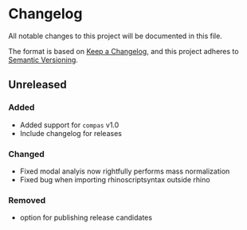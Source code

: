 # Changelog

All notable changes to this project will be documented in this file.

The format is based on [Keep a Changelog](https://keepachangelog.com/en/1.0.0/),
and this project adheres to [Semantic Versioning](https://semver.org/spec/v2.0.0.html).

## Unreleased

### Added

* Added support for `compas` v1.0
* Include changelog for releases

### Changed

* Fixed modal analyis now rightfully performs mass normalization
* Fixed bug when importing rhinoscriptsyntax outside rhino

### Removed

* option for publishing release candidates
